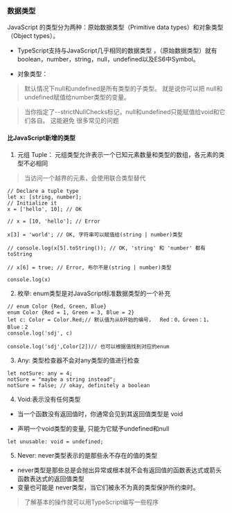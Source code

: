 ### 数据类型
JavaScript 的类型分为两种：原始数据类型（Primitive data types）和对象类型（Object types）。

- TypeScript支持与JavaScript几乎相同的数据类型
，（原始数据类型）就有boolean，number，string，null，undefined以及ES6中Symbol。

- 对象类型：

> 默认情况下null和undefined是所有类型的子类型。 就是说你可以把 null和undefined赋值给number类型的变量。

> 当你指定了--strictNullChecks标记，null和undefined只能赋值给void和它们各自。 这能避免 很多常见的问题

#### 比JavaScript新增的类型
1. 元组 Tuple：
元组类型允许表示一个已知元素数量和类型的数组，各元素的类型不必相同

> 当访问一个越界的元素，会使用联合类型替代
```
// Declare a tuple type
let x: [string, number];
// Initialize it
x = ['hello', 10]; // OK

// x = [10, 'hello']; // Error

x[3] = 'world'; // OK, 字符串可以赋值给(string | number)类型

// console.log(x[5].toString()); // OK, 'string' 和 'number' 都有 toString

// x[6] = true; // Error, 布尔不是(string | number)类型

console.log(x)
```

2. 枚举: enum类型是对JavaScript标准数据类型的一个补充

```
// enum Color {Red, Green, Blue}
enum Color {Red = 1, Green = 3, Blue = 2}
let c: Color = Color.Red;// 默认值为从0开始的编号，  Red：0，Green：1， Blue：2
console.log('sdj', c)

console.log('sdj',Color[2])// 也可以根据值找到对应的enum
```

3. Any: 类型检查器不会对any类型的值进行检查
```
let notSure: any = 4;
notSure = "maybe a string instead";
notSure = false; // okay, definitely a boolean
```
4. Void:表示没有任何类型

- 当一个函数没有返回值时，你通常会见到其返回值类型是 void

- 声明一个void类型的变量, 只能为它赋予undefined和null

`let unusable: void = undefined;`

5. Never: never类型表示的是那些永不存在的值的类型
-  never类型是那些总是会抛出异常或根本就不会有返回值的函数表达式或箭头函数表达式的返回值类型
- 变量也可能是 never类型，当它们被永不为真的类型保护所约束时。


>了解基本的操作就可以用TypeScript编写一些程序